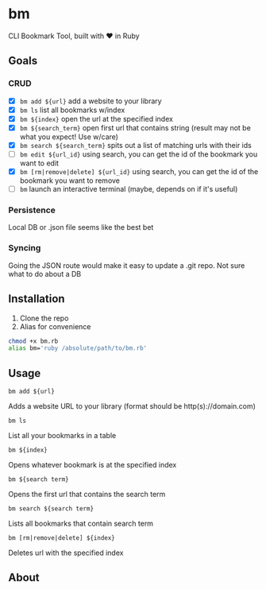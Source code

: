 # bm
CLI Bookmark Tool, built with ❤️ in Ruby


## Goals

### CRUD

- [x] `bm add ${url}` add a website to your library
- [x] `bm ls` list all bookmarks w/index
- [x] `bm ${index}` open the url at the specified index
- [x] `bm ${search_term}` open first url that contains string (result may not be what you expect! Use w/care)
- [x] `bm search ${search_term}` spits out a list of matching urls with their ids
- [ ] `bm edit ${url_id}` using search, you can get the id of the bookmark you want to edit
- [x] `bm [rm|remove|delete] ${url_id}` using search, you can get the id of the bookmark you want to remove
- [ ] `bm` launch an interactive terminal (maybe, depends on if it's useful)

### Persistence

Local DB or .json file seems like the best bet

### Syncing

Going the JSON route would make it easy to update a .git repo. Not sure what to do about a DB


## Installation

1. Clone the repo
2. Alias for convenience

```bash
chmod +x bm.rb
alias bm='ruby /absolute/path/to/bm.rb'
```


## Usage

`bm add ${url}`

Adds a website URL to your library (format should be http(s)://domain.com)

`bm ls`

List all your bookmarks in a table

`bm ${index}`

Opens whatever bookmark is at the specified index

`bm ${search term}`

Opens the first url that contains the search term

`bm search ${search term}`

Lists all bookmarks that contain search term

`bm [rm|remove|delete] ${index}`

Deletes url with the specified index

## About


